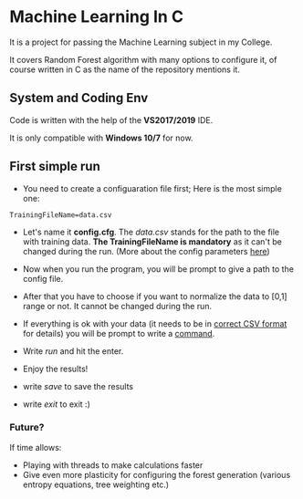 # Machine Learning In C

It is a project for passing the Machine Learning subject in my College.

It covers Random Forest algorithm with many options to configure it, of course written in C as the name of the repository mentions it.

## System and Coding Env
Code is written with the help of the **VS2017/2019** IDE.

It is only compatible with **Windows 10/7** for now.

## First simple run

- You need to create a configuaration file first; Here is the most simple one:
```
TrainingFileName=data.csv
```

- Let's name it **config.cfg**. The *data.csv* stands for the path to the file with training data. **The TrainingFileName is mandatory** as it can't be changed during the run. (More about the config parameters [here](https://github.com/progala2/MachineLearningInC/wiki/Configs))

- Now when you run the program, you will be prompt to give a path to the config file.
- After that you have to choose if you want to normalize the data to [0,1] range or not. It cannot be changed during the run.
- If everything is ok with your data (it needs to be in [correct CSV format](https://github.com/progala2/MachineLearningInC/wiki/Data-format) for details) you will be prompt to write a [command](https://github.com/progala2/MachineLearningInC/wiki/Commands).
- Write *run* and hit the enter.
- Enjoy the results!
- write *save* to save the results
- write *exit* to exit :)

### Future?
If time allows:
- Playing with threads to make calculations faster
- Give even more plasticity for configuring the forest generation (various entropy equations, tree weighting etc.)
